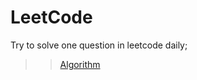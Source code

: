 # LeetCode
Try to solve one question in leetcode daily;

>>[Algorithm](https://github.com/xiaomaofeng/LeetCode-xiaomaofeng/tree/master/algorithm)
